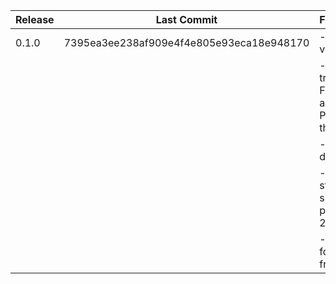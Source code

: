 | Release | Last Commit                              | Features/Changes                                                                                   |
| ------- | ---------------------------------------- | -------------------------------------------------------------------------------------------------- |
| 0.1.0   | 7395ea3ee238af909e4f4e805e93eca18e948170 | - First published version                                                                          |
|         |                                          | - Extracts transactions from FNB bank current account statement PDFs, exporting the results to CSV |
|         |                                          | - Can ingest a directory of PDFs                                                                   |
|         |                                          | - Tested on statements spanning the period [2022-12-28, 2024-06-28]                                |
|         |                                          | - Uses [pypdfium2](https://github.com/pypdfium2-team/pypdfium2) for text extraction from PDF       |
